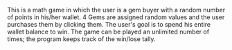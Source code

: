 This is a math game in which the user is a gem buyer with a random number of points in his/her wallet. 4 Gems are assigned random values and the user purchases them by clicking them. The user's goal is to spend his entire wallet balance to win. The game can be played an unlimited number of times; the program keeps track of the win/lose tally.
